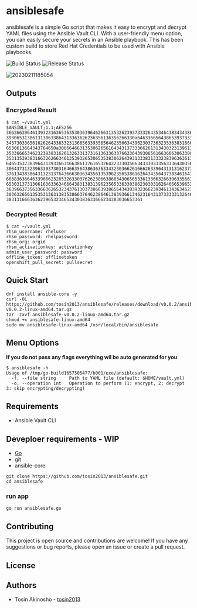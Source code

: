 # ansiblesafe
ansiblesafe is a simple Go script that makes it easy to encrypt and decrypt YAML files using the Ansible Vault CLI. With a user-friendly menu option, you can easily secure your secrets in an Ansible playbook. This has been custom build to store Red Hat Credentials to be used with Ansible playbooks. 

![Build Status](https://github.com/tosin2013/ansiblesafe/actions/workflows/build.yml/badge.svg)
![Release Status](https://github.com/tosin2013/ansiblesafe/actions/workflows/release.yml/badge.svg)

![20230211185054](https://i.imgur.com/gsItHDF.png)

## Outputs

### Encrypted Result 
```
$ cat ~/vault.yml 
$ANSIBLE_VAULT;1.1;AES256
36636639646139323163653635303639646266313532623937333264353464383434386432643331
3930653138613130633864313363626236356136356266330a646336656438653937333434306638
34373033656162626433633231366563393565646235663439623037363235363831666433623266
6530613664343764650a306664663135306265616434313733366261313438323139613964613433
35336665346232383831626132633137316136336337663364393065616636663063306536346337
35313539383166326266346135393265306535383062643931333831333238396363613563373735
64653537383964313933663166386137616532643233303566343330333563336430356161363665
30643731323963303730316466356438636363343230366261666263396431313162373961313866
37613438386431323137643666303634356135396235653861626434356437383461643661643662
66383636646339666232653263303762623066386634306565336133663266306335663364383733
65303137313061636336346664383138313962356533633038623830316264666539653933386161
36396637356336636265323437613037386639386564343039323662393461343634623864336666
30363265613535313631383538663764623864613839366134623164313733333132646139616637
3831316663636239653234653430383633666234383036653361
```

### Decrypted Result 
```
$ cat ~/vault.yml 
rhsm_username: rheluser
rhsm_password: rhelpassword
rhsm_org: orgid
rhsm_activationkey: activationkey
admin_user_password: password
offline_token: offlinetoken
openshift_pull_secret: pullsecret
```

## Quick Start 
```
dnf install ansible-core -y 
curl -OL https://github.com/tosin2013/ansiblesafe/releases/download/v0.0.2/ansiblesafe-v0.0.2-linux-amd64.tar.gz
tar -zxvf ansiblesafe-v0.0.2-linux-amd64.tar.gz
chmod +x ansiblesafe-linux-amd64 
sudo mv ansiblesafe-linux-amd64 /usr/local/bin/ansiblesafe
```

## Menu Options 
**If you do not pass any flags everything wil be auto generated for you**
```
$ ansiblesafe -h
Usage of /tmp/go-build1657505477/b001/exe/ansiblesafe:
  -f, --file string     Path to YAML file (default: $HOME/vault.yml)
  -o, --operation int   Operation to perform (1: encrypt, 2: decrypt 3: skip encrypting/decrypting)
```

## Requirements
* Ansible Vault CLI

## Deveploer requirements - WIP
* [Go](https://gist.github.com/tosin2013/d4f4420231a96aed2116efb4d6b151a0)
* git
* ansible-core
```
git clone https://github.com/tosin2013/ansiblesafe.git
cd ansiblesafe
```
### run app
``` 
go run ansiblesafe.go
```

## Contributing
This project is open source and contributions are welcome! If you have any suggestions or bug reports, please open an issue or create a pull request.

## License


## Authors
* Tosin Akinosho - [tosin2013](https://github.com/tosin2013)



